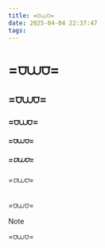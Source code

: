 ```yaml
---
title: =⩌⩊⩌=
date: 2025-04-04 22:37:47
tags:
---
```


# =⩌⩊⩌=

## =⩌⩊⩌=

### =⩌⩊⩌=

#### =⩌⩊⩌=

##### =⩌⩊⩌=

###### =⩌⩊⩌=

=⩌⩊⩌=

> [!NOTE]
>
> =⩌⩊⩌=
